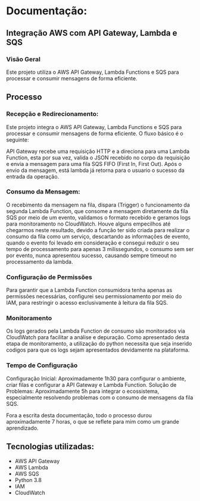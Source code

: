 # Documentação:

## Integração AWS com API Gateway, Lambda e SQS

### Visão Geral

Este projeto utiliza o AWS API Gateway, Lambda Functions e SQS para processar e consumir mensagens de forma eficiente.

## Processo

### Recepção e Redirecionamento:

Este projeto integra o AWS API Gateway, Lambda Functions e SQS para processar e consumir mensagens de forma eficiente. O fluxo básico é o seguinte:

API Gateway recebe uma requisição HTTP e a direciona para uma Lambda Function, esta por sua vez, valida o JSON recebido no corpo da requisição e envia a mensagem para uma fila SQS FIFO (First In, First Out).
Após o envio da mensagem, está lambda já retorna para o usuario o sucesso da entrada da operação.

### Consumo da Mensagem:

O recebimento da mensagem na fila, dispara (Trigger) o funcionamento da segunda Lambda Function, que consome a mensagem diretamente da fila SQS por meio de um evento, validamos o formato recebido e geramos logs para monitoramento no CloudWatch.
Houve alguns empecilhos até chegarmos neste resultado, devido a função ter sido criada para realizar o consumo da fila como um serviço, descartando as informações de evento, quando o evento foi levado em consideração e consegui reduzir o seu tempo de processamento para apenas 3 milissegundos, o consumo sem ser por evento, nunca apresentou sucesso, causando sempre timeout no processamento da lambda.

### Configuração de Permissões

Para garantir que a Lambda Function consumidora tenha apenas as permissões necessárias, configurei seu permissionamento por meio do IAM, para restringir o acesso exclusivamente à leitura da fila SQS.

### Monitoramento

Os logs gerados pela Lambda Function de consumo são monitorados via CloudWatch para facilitar a análise e depuração. Como apresentado desta etapa de monitoramento, a utilização do python necessita que seja inserido codigos para que os logs sejam apresentados devidamente na plataforma.

### Tempo de Configuração

Configuração Inicial: Aproximadamente 1h30 para configurar o ambiente, criar filas e configurar a API Gateway e Lambda Function.
Solução de Problemas: Aproximadamente 5h para integrar o ecossistema, especialmente resolvendo problemas com o consumo de mensagens da fila SQS.

Fora a escrita desta documentação, todo o processo durou aproximadamente 7 horas, o que se reflete para mim como um grande aprendizado.

## Tecnologias utilizadas:

- AWS API Gateway
- AWS Lambda
- AWS SQS
- Python 3.8
- IAM
- CloudWatch
